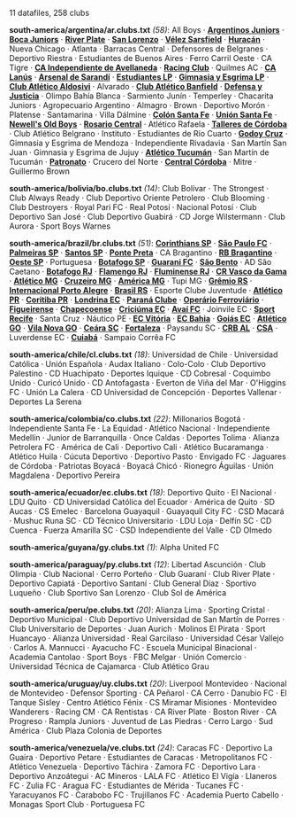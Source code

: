 11 datafiles, 258 clubs

**south-america/argentina/ar.clubs.txt** _(58)_:  All Boys · **[Argentinos Juniors](https://en.wikipedia.org/wiki/Argentinos_Juniors)** · **[Boca Juniors](https://en.wikipedia.org/wiki/Boca_Juniors)** · **[River Plate](https://en.wikipedia.org/wiki/Club_Atlético_River_Plate)** · **[San Lorenzo](https://en.wikipedia.org/wiki/San_Lorenzo_de_Almagro)** · **[Vélez Sarsfield](https://en.wikipedia.org/wiki/Club_Atlético_Vélez_Sarsfield)** · **[Huracán](https://en.wikipedia.org/wiki/Club_Atlético_Huracán)** · Nueva Chicago · Atlanta · Barracas Central · Defensores de Belgranes · Deportivo Riestra · Estudiantes de Buenos Aires · Ferro Carril Oeste · CA Tigre · **[CA Independiente de Avellaneda](https://en.wikipedia.org/wiki/Club_Atlético_Independiente)** · **[Racing Club](https://en.wikipedia.org/wiki/Racing_Club_de_Avellaneda)** · Quilmes AC · **[CA Lanús](https://en.wikipedia.org/wiki/Club_Atlético_Lanús)** · **[Arsenal de Sarandí](https://en.wikipedia.org/wiki/Arsenal_de_Sarandí)** · **[Estudiantes LP](https://en.wikipedia.org/wiki/Estudiantes_de_La_Plata)** · **[Gimnasia y Esgrima LP](https://en.wikipedia.org/wiki/Club_de_Gimnasia_y_Esgrima_La_Plata)** · **[Club Atlético Aldosivi](https://en.wikipedia.org/wiki/Aldosivi)** · Alvarado · **[Club Atlético Banfield](https://en.wikipedia.org/wiki/Club_Atlético_Banfield)** · **[Defensa y Justicia](https://en.wikipedia.org/wiki/Defensa_y_Justicia)** · Olimpo Bahía Blanca · Sarmiento Junín · Temperley · Chacarita Juniors · Agropecuario Argentino · Almagro · Brown · Deportivo Morón · Platense · Santamarina · Villa Dálmine · **[Colón Santa Fe](https://en.wikipedia.org/wiki/Club_Atlético_Colón)** · **[Unión Santa Fe](https://en.wikipedia.org/wiki/Unión_de_Santa_Fe)** · **[Newell's Old Boys](https://en.wikipedia.org/wiki/Newell's_Old_Boys)** · **[Rosario Central](https://en.wikipedia.org/wiki/Rosario_Central)** · Atlético Rafaela · **[Talleres de Córdoba](https://en.wikipedia.org/wiki/Talleres_de_Córdoba)** · Club Atlético Belgrano · Instituto · Estudiantes de Río Cuarto · **[Godoy Cruz](https://en.wikipedia.org/wiki/Godoy_Cruz_Antonio_Tomba)** · Gimnasia y Esgrima de Mendoza · Independiente Rivadavia · San Martín San Juan · Gimnasia y Esgrima de Jujuy · **[Atlético Tucumán](https://en.wikipedia.org/wiki/Atlético_Tucumán)** · San Martín de Tucumán · **[Patronato](https://en.wikipedia.org/wiki/Club_Atlético_Patronato)** · Crucero del Norte · **[Central Córdoba](https://en.wikipedia.org/wiki/Central_Córdoba_de_Santiago_del_Estero)** · Mitre · Guillermo Brown

**south-america/bolivia/bo.clubs.txt** _(14)_:  Club Bolívar · The Strongest · Club Always Ready · Club Deportivo Oriente Petrolero · Club Blooming · Club Destroyers · Royal Pari FC · Real Potosí · Nacional Potosí · Club Deportivo San José · Club Deportivo Guabirá · CD Jorge Wilstermann · Club Aurora · Sport Boys Warnes

**south-america/brazil/br.clubs.txt** _(51)_:  **[Corinthians SP](https://en.wikipedia.org/wiki/Sport_Club_Corinthians_Paulista)** · **[São Paulo FC](https://en.wikipedia.org/wiki/São_Paulo_FC)** · **[Palmeiras SP](https://en.wikipedia.org/wiki/Sociedade_Esportiva_Palmeiras)** · **[Santos SP](https://en.wikipedia.org/wiki/Santos_FC)** · **[Ponte Preta](https://en.wikipedia.org/wiki/Associação_Atlética_Ponte_Preta)** · CA Bragantino · **[RB Bragantino](https://en.wikipedia.org/wiki/Red_Bull_Bragantino)** · **[Oeste SP](https://en.wikipedia.org/wiki/Oeste_Futebol_Clube)** · Portuguesa · **[Botafogo SP](https://en.wikipedia.org/wiki/Botafogo_Futebol_Clube_(SP))** · **[Guarani FC](https://en.wikipedia.org/wiki/Guarani_FC)** · **[São Bento](https://en.wikipedia.org/wiki/Esporte_Clube_São_Bento)** · AD São Caetano · **[Botafogo RJ](https://en.wikipedia.org/wiki/Botafogo_de_Futebol_e_Regatas)** · **[Flamengo RJ](https://en.wikipedia.org/wiki/Clube_de_Regatas_do_Flamengo)** · **[Fluminense RJ](https://en.wikipedia.org/wiki/Fluminense_FC)** · **[CR Vasco da Gama](https://en.wikipedia.org/wiki/CR_Vasco_da_Gama)** · **[Atlético MG](https://en.wikipedia.org/wiki/Clube_Atlético_Mineiro)** · **[Cruzeiro MG](https://en.wikipedia.org/wiki/Cruzeiro_Esporte_Clube)** · **[América MG](https://en.wikipedia.org/wiki/América_Futebol_Clube_(MG))** · Tupi MG · **[Grêmio RS](https://en.wikipedia.org/wiki/Grêmio_Foot-Ball_Porto_Alegrense)** · **[Internacional Porto Alegre](https://en.wikipedia.org/wiki/Sport_Club_Internacional)** · **[Brasil RS](https://en.wikipedia.org/wiki/Grêmio_Esportivo_Brasil)** · Esporte Clube Juventude · **[Atlético PR](https://en.wikipedia.org/wiki/Club_Athletico_Paranaense)** · **[Coritiba PR](https://en.wikipedia.org/wiki/Coritiba_Foot_Ball_Club)** · **[Londrina EC](https://en.wikipedia.org/wiki/Londrina_Esporte_Clube)** · **[Paraná Clube](https://en.wikipedia.org/wiki/Paraná_Clube)** · **[Operário Ferroviário](https://en.wikipedia.org/wiki/Operário_Ferroviário_Esporte_Clube)** · **[Figueirense](https://en.wikipedia.org/wiki/Figueirense_FC)** · **[Chapecoense](https://en.wikipedia.org/wiki/Associação_Chapecoense_de_Futebol)** · **[Criciúma EC](https://en.wikipedia.org/wiki/Criciúma_Esporte_Clube)** · **[Avaí FC](https://en.wikipedia.org/wiki/Avaí_FC)** · Joinvile EC · **[Sport Recife](https://en.wikipedia.org/wiki/Sport_Club_do_Recife)** · Santa Cruz · Náutico PE · **[EC Vitória](https://en.wikipedia.org/wiki/Esporte_Clube_Vitória)** · **[EC Bahia](https://en.wikipedia.org/wiki/Esporte_Clube_Bahia)** · **[Goiás EC](https://en.wikipedia.org/wiki/Goiás_Esporte_Clube)** · **[Atlético GO](https://en.wikipedia.org/wiki/Atlético_Clube_Goianiense)** · **[Vila Nova GO](https://en.wikipedia.org/wiki/Vila_Nova_Futebol_Clube)** · **[Ceára SC](https://en.wikipedia.org/wiki/Ceará_Sporting_Club)** · **[Fortaleza](https://en.wikipedia.org/wiki/Fortaleza_Esporte_Clube)** · Paysandu SC · **[CRB AL](https://en.wikipedia.org/wiki/Clube_de_Regatas_Brasil)** · **[CSA](https://en.wikipedia.org/wiki/Centro_Sportivo_Alagoano)** · Luverdense EC · **[Cuiabá](https://en.wikipedia.org/wiki/Cuiabá_Esporte_Clube)** · Sampaio Corrêa FC

**south-america/chile/cl.clubs.txt** _(18)_:  Universidad de Chile · Universidad Católica · Unión Española · Audax Italiano · Colo-Colo · Club Deportivo Palestino · CD Huachipato · Deportes Iquique · CD Cobresal · Coquimbo Unido · Curicó Unido · CD Antofagasta · Everton de Viña del Mar · O'Higgins FC · Unión La Calera · CD Universidad de Concepción · Deportes Vallenar · Deportes La Serena

**south-america/colombia/co.clubs.txt** _(22)_:  Millonarios Bogotá · Independiente Santa Fe · La Equidad · Atlético Nacional · Independiente Medellín · Junior de Barranquilla · Once Caldas · Deportes Tolima · Alianza Petrolera FC · América de Cali · Deportivo Cali · Atlético Bucaramanga · Atlético Huila · Cúcuta Deportivo · Deportivo Pasto · Envigado FC · Jaguares de Córdoba · Patriotas Boyacá · Boyacá Chicó · Rionegro Águilas · Unión Magdalena · Deportivo Pereira

**south-america/ecuador/ec.clubs.txt** _(18)_:  Deportivo Quito · El Nacional · LDU Quito · CD Universidad Católica del Ecuador · América de Quito · SD Aucas · CS Emelec · Barcelona Guayaquil · Guayaquil City FC · CSD Macará · Mushuc Runa SC · CD Técnico Universitario · LDU Loja · Delfín SC · CD Cuenca · Fuerza Amarilla SC · CSD Independiente del Valle · CD Olmedo

**south-america/guyana/gy.clubs.txt** _(1)_:  Alpha United FC

**south-america/paraguay/py.clubs.txt** _(12)_:  Libertad Ascunción · Club Olimpia · Club Nacional · Cerro Porteño · Club Guaraní · Club River Plate · Deportivo Capiatá · Deportivo Santaní · Club General Díaz · Sportivo Luqueño · Club Sportivo San Lorenzo · Club Sol de América

**south-america/peru/pe.clubs.txt** _(20)_:  Alianza Lima · Sporting Cristal · Deportivo Municipal · Club Deportivo Universidad de San Martín de Porres · Club Universitario de Deportes · Juan Aurich · Molinos El Pirata · Sport Huancayo · Alianza Universidad · Real Garcilaso · Universidad César Vallejo · Carlos A. Mannucci · Ayacucho FC · Escuela Municipal Binacional · Academia Cantolao · Sport Boys · FBC Melgar · Unión Comercio · Universidad Técnica de Cajamarca · Club Atlético Grau

**south-america/uruguay/uy.clubs.txt** _(20)_:  Liverpool Montevideo · Nacional de Montevideo · Defensor Sporting · CA Peñarol · CA Cerro · Danubio FC · El Tanque Sisley · Centro Atlético Fénix · CS Miramar Misiones · Montevideo Wanderers · Racing CM · CA Rentistas · CA River Plate · Boston River · CA Progreso · Rampla Juniors · Juventud de Las Piedras · Cerro Largo · Sud América · Club Plaza Colonia de Deportes

**south-america/venezuela/ve.clubs.txt** _(24)_:  Caracas FC · Deportivo La Guaira · Deportivo Petare · Estudiantes de Caracas · Metropolitanos FC · Atlético Venezuela · Deportivo Táchira · Zamora FC · Deportivo Lara · Deportivo Anzoátegui · AC Mineros · LALA FC · Atlético El Vigía · Llaneros FC · Zulia FC · Aragua FC · Estudiantes de Mérida · Tucanes FC · Yaracuyanos FC · Carabobo FC · Trujillanos FC · Academia Puerto Cabello · Monagas Sport Club · Portuguesa FC

